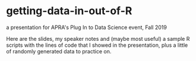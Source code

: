 # getting-data-in-out-of-R
a presentation for APRA's Plug In to Data Science event, Fall 2019

Here are the slides, my speaker notes and (maybe most useful) a sample R scripts with the lines of code that I showed in the presentation, plus a little of randomly generated data to practice on.
